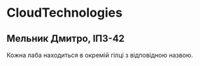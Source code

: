 # CloudTechnologies
## Мельник Дмитро, ІПЗ-42
Кожна лаба находиться в окремій гілці з відповідною назвою.
